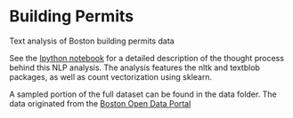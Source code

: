# Building Permits
Text analysis of Boston building permits data

See the [Ipython notebook](https://github.com/mnksmith/BuildingPermits/blob/main/Building_Permits_Processing.ipynb) for a detailed description of the thought process behind this NLP analysis. The analysis features the nltk and textblob packages, as well as count vectorization using sklearn.

A sampled portion of the full dataset can be found in the data folder. The data originated from the [Boston Open Data Portal](https://data.boston.gov/dataset/approved-building-permits)
